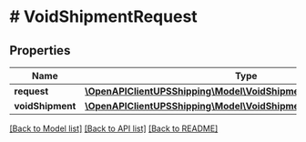 # # VoidShipmentRequest

## Properties

Name | Type | Description | Notes
------------ | ------------- | ------------- | -------------
**request** | [**\OpenAPIClientUPSShipping\Model\VoidShipmentRequestRequest**](VoidShipmentRequestRequest.md) |  |
**voidShipment** | [**\OpenAPIClientUPSShipping\Model\VoidShipmentRequestVoidShipment**](VoidShipmentRequestVoidShipment.md) |  |

[[Back to Model list]](../../README.md#models) [[Back to API list]](../../README.md#endpoints) [[Back to README]](../../README.md)
